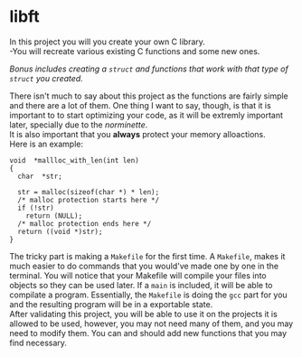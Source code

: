 # libft

In this project you will you create your own C library.   
-You will recreate various existing C functions and some new ones.  

*Bonus includes creating a `struct` and functions that work with that type of `struct` you created.*  

There isn't much to say about this project as the functions are fairly simple and there are a lot of them. One thing I want to say, though, is that it is important to to start optimizing your code, as it will be extremly important later, specially due to the *norminette*.  
It is also important that you **always** protect your memory alloactions.  
Here is an example:  
```
void  *mallloc_with_len(int len)  
{
  char  *str;  
  
  str = malloc(sizeof(char *) * len);  
  /* malloc protection starts here */
  if (!str)  
    return (NULL);
  /* malloc protection ends here */
  return ((void *)str);  
}
```
The tricky part is making a `Makefile` for the first time. A `Makefile`, makes it much easier to do commands that you would've made one by one in the terminal. You will notice that your Makefile will compile your files into objects so they can be used later. If a `main` is included, it will be able to compilate a program. Essentially, the `Makefile` is doing the `gcc` part for you and the resulting program will be in a exportable state.  
After validating this project, you will be able to use it on the projects it is allowed to be used, however, you may not need many of them, and you may need to modify them. You can and should add new functions that you may find necessary.  
